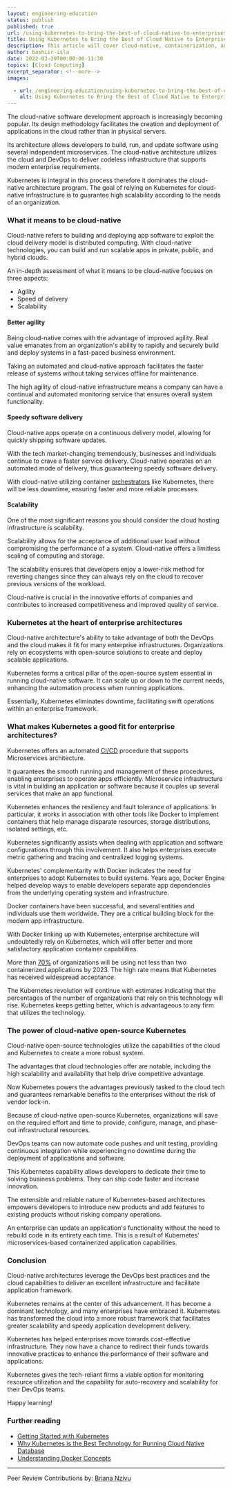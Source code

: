 ```yaml
---
layout: engineering-education
status: publish
published: true
url: /using-kubernetes-to-bring-the-best-of-cloud-native-to-enterprises/
title: Using Kubernetes to Bring the Best of Cloud Native to Enterprises
description: This article will cover cloud-native, containerization, and what it means for enterprises.
author: bashiir-isla
date: 2022-03-29T00:00:00-11:30
topics: [Cloud Computing]
excerpt_separator: <!--more-->
images:

  - url: /engineering-education/using-kubernetes-to-bring-the-best-of-cloud-native-to-enterprises/hero.jpg
    alt: Using Kubernetes to Bring the Best of Cloud Native to Enterprises Example Image
---
```

The cloud-native software development approach is increasingly becoming popular. Its design methodology facilitates the creation and deployment of applications in the cloud rather than in physical servers.
<!--more-->
Its architecture allows developers to build, run, and update software using several independent microservices. The cloud-native architecture utilizes the cloud and DevOps to deliver codeless infrastructure that supports modern enterprise requirements.

Kubernetes is integral in this process therefore it dominates the cloud-native architecture program. The goal of relying on Kubernetes for cloud-native infrastructure is to guarantee high scalability according to the needs of an organization.

### What it means to be cloud-native
Cloud-native refers to building and deploying app software to exploit the cloud delivery model is distributed computing. With cloud-native technologies, you can build and run scalable apps in private, public, and hybrid clouds.

An in-depth assessment of what it means to be cloud-native focuses on three aspects:
- Agility
- Speed of delivery
- Scalability

#### Better agility
Being cloud-native comes with the advantage of improved agility. Real value emanates from an organization's ability to rapidly and securely build and deploy systems in a fast-paced business environment.

Taking an automated and cloud-native approach facilitates the faster release of systems without taking services offline for maintenance.

The high agility of cloud-native infrastructure means a company can have a continual and automated monitoring service that ensures overall system functionality.

#### Speedy software delivery
Cloud-native apps operate on a continuous delivery model, allowing for quickly shipping software updates.

With the tech market-changing tremendously, businesses and individuals continue to crave a faster service delivery. Cloud-native operates on an automated mode of delivery, thus guaranteeing speedy software delivery.

With cloud-native utilizing container [orchestrators](https://www.freecodecamp.org/news/get-started-with-cloud-native/) like Kubernetes, there will be less downtime, ensuring faster and more reliable processes.

#### Scalability
One of the most significant reasons you should consider the cloud hosting infrastructure is scalability.

Scalability allows for the acceptance of additional user load without compromising the performance of a system. Cloud-native offers a limitless scaling of computing and storage.

The scalability ensures that developers enjoy a lower-risk method for reverting changes since they can always rely on the cloud to recover previous versions of the workload.

Cloud-native is crucial in the innovative efforts of companies and contributes to increased competitiveness and improved quality of service.

### Kubernetes at the heart of enterprise architectures
Cloud-native architecture's ability to take advantage of both the DevOps and the cloud makes it fit for many enterprise infrastructures. Organizations rely on ecosystems with open-source solutions to create and deploy scalable applications.

Kubernetes forms a critical pillar of the open-source system essential in running cloud-native software. It can scale up or down to the current needs, enhancing the automation process when running applications.

Essentially, Kubernetes eliminates downtime, facilitating swift operations within an enterprise framework.

### What makes Kubernetes a good fit for enterprise architectures?
Kubernetes offers an automated [CI/CD](https://faun.pub/benefits-of-kubernetes-for-microservices-architecture-99a82b3919f3) procedure that supports Microservices architecture.

It guarantees the smooth running and management of these procedures, enabling enterprises to operate apps efficiently. Microservice infrastructure is vital in building an application or software because it couples up several services that make an app functional.

Kubernetes enhances the resiliency and fault tolerance of applications. In particular, it works in association with other tools like Docker to implement containers that help manage disparate resources, storage distributions, isolated settings, etc.

Kubernetes significantly assists when dealing with application and software configurations through this involvement. It also helps enterprises execute metric gathering and tracing and centralized logging systems.

Kubernetes' complementarity with Docker indicates the need for enterprises to adopt Kubernetes to build systems. Years ago, Docker Engine helped develop ways to enable developers separate app dependencies from the underlying operating system and infrastructure.

Docker containers have been successful, and several entities and individuals use them worldwide. They are a critical building block for the modern app infrastructure.

With Docker linking up with Kubernetes, enterprise architecture will undoubtedly rely on Kubernetes, which will offer better and more satisfactory application container capabilities.

More than [70%](https://containerjournal.com/topics/why-kubernetes-is-the-king-of-containerized-tools/) of organizations will be using not less than two containerized applications by 2023. The high rate means that Kubernetes has received widespread acceptance.

The Kubernetes revolution will continue with estimates indicating that the percentages of the number of organizations that rely on this technology will rise. Kubernetes keeps getting better, which is advantageous to any firm that utilizes the technology.

### The power of cloud-native open-source Kubernetes
Cloud-native open-source technologies utilize the capabilities of the cloud and Kubernetes to create a more robust system.

The advantages that cloud technologies offer are notable, including the high scalability and availability that help drive competitive advantage.

Now Kubernetes powers the advantages previously tasked to the cloud tech and guarantees remarkable benefits to the enterprises without the risk of vendor lock-in.

Because of cloud-native open-source Kubernetes, organizations will save on the required effort and time to provide, configure, manage, and phase-out infrastructural resources.

DevOps teams can now automate code pushes and unit testing, providing continuous integration while experiencing no downtime during the deployment of applications and software.

This Kubernetes capability allows developers to dedicate their time to solving business problems. They can ship code faster and increase innovation.

The extensible and reliable nature of Kubernetes-based architectures empowers developers to introduce new products and add features to existing products without risking company operations.

An enterprise can update an application's functionality without the need to rebuild code in its entirety each time. This is a result of Kubernetes' microservices-based containerized application capabilities.

### Conclusion
Cloud-native architectures leverage the DevOps best practices and the cloud capabilities to deliver an excellent infrastructure and facilitate application framework.

Kubernetes remains at the center of this advancement. It has become a dominant technology, and many enterprises have embraced it. Kubernetes has transformed the cloud into a more robust framework that facilitates greater scalability and speedy application development delivery.

Kubernetes has helped enterprises move towards cost-effective infrastructure. They now have a chance to redirect their funds towards innovative practices to enhance the performance of their software and applications.

Kubernetes gives the tech-reliant firms a viable option for monitoring resource utilization and the capability for auto-recovery and scalability for their DevOps teams.

Happy learning!

### Further reading

- [Getting Started with Kubernetes](/engineering-education/introduction-to-kubernetes/)
- [Why Kubernetes is the Best Technology for Running Cloud Native Database](/engineering-education/kubernetes-best-technology-running-cloud-native-database/)
- [Understanding Docker Concepts](/engineering-education/docker-concepts/)
---
Peer Review Contributions by: [Briana Nzivu](/engineering-education/authors/briana-nzivu/)
